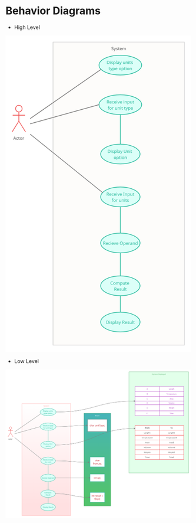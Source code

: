 # Behavior Diagrams

* High Level  

![HLBehavioral](https://github.com/KrShivanshu/CMiniProject/blob/main/6_ImagesAndVideos/Architecture/High%20Level%20Behavioral%20Diagram.jpg)

* Low Level

![HLBehavioral](https://github.com/KrShivanshu/CMiniProject/blob/main/6_ImagesAndVideos/Architecture/Low%20Level%20Behavioural%20Diagram.jpg)
